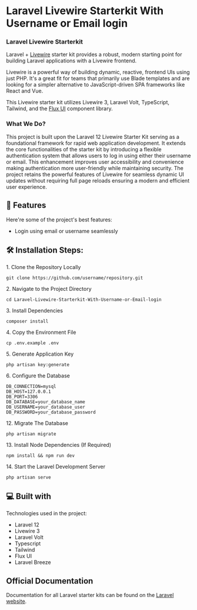 # Laravel Livewire Starterkit With Username or Email login

### Laravel Livewire Starterkit

Laravel + [Livewire](https://livewire.laravel.com) starter kit provides a robust, modern starting point for building Laravel applications with a Livewire frontend.

Livewire is a powerful way of building dynamic, reactive, frontend UIs using just PHP. It's a great fit for teams that primarily use Blade templates and are looking for a simpler alternative to JavaScript-driven SPA frameworks like React and Vue.

This Livewire starter kit utilizes Livewire 3, Laravel Volt, TypeScript, Tailwind, and the [Flux UI](https://fluxui.dev) component library.

### What We Do?

This project is built upon the Laravel 12 Livewire Starter Kit serving as a foundational framework for rapid web application development. It extends the core functionalities of the starter kit by introducing a flexible authentication system that allows users to log in using either their username or email. This enhancement improves user accessibility and convenience making authentication more user-friendly while maintaining security. The project retains the powerful features of Livewire for seamless dynamic UI updates without requiring full page reloads ensuring a modern and efficient user experience.</p>

  
## 🧐 Features

Here're some of the project's best features:

*   Login using email or username seamlessly

<h2>🛠️ Installation Steps:</h2>

<p>1. Clone the Repository Locally</p>

```
git clone https://github.com/username/repository.git
```

<p>2. Navigate to the Project Directory</p>

```
cd Laravel-Livewire-Starterkit-With-Username-or-Email-login
```

<p>3. Install Dependencies</p>

```
composer install
```

<p>4. Copy the Environment File</p>

```
cp .env.example .env
```

<p>5. Generate Application Key</p>

```
php artisan key:generate
```

<p>6. Configure the Database</p>

```
DB_CONNECTION=mysql 
DB_HOST=127.0.0.1
DB_PORT=3306
DB_DATABASE=your_database_name
DB_USERNAME=your_database_user
DB_PASSWORD=your_database_password
```

<p>12. Migrate The Database</p>

```
php artisan migrate
```

<p>13. Install Node Dependencies (If Required)</p>

```
npm install && npm run dev
```

<p>14. Start the Laravel Development Server</p>

```
php artisan serve
```

  
  
## 💻 Built with

Technologies used in the project:

*   Laravel 12
*   Livewire 3
*   Laravel Volt
*   Typescript
*   Tailwind
*   Flux UI
*   Laravel Breeze

## Official Documentation

Documentation for all Laravel starter kits can be found on the [Laravel website](https://laravel.com/docs/starter-kits).
